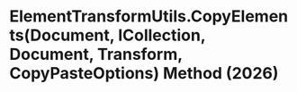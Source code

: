 # ElementTransformUtils.CopyElements(Document, ICollection<ElementId>, Document, Transform, CopyPasteOptions) Method (2026)

﻿